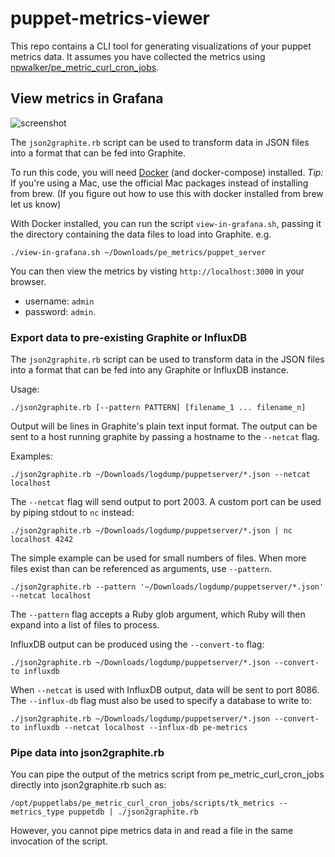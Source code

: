 # puppet-metrics-viewer

This repo contains a CLI tool for generating visualizations of your puppet
metrics data.  It assumes you have collected the metrics using  [npwalker/pe_metric_curl_cron_jobs](https://github.com/npwalker/pe_metric_curl_cron_jobs).

## View metrics in Grafana

![screenshot](./images/grafana.jpg)

 The `json2graphite.rb` script can be used to transform data in JSON files into a format that can be fed into Graphite.

To run this code, you will need [Docker](https://www.docker.com/products/overview) (and docker-compose) installed.  _Tip:_ If you're using a Mac, use the official Mac packages instead of installing from brew.  (If you figure out how to use this with docker installed from brew let us know)

With Docker installed, you can run the script `view-in-grafana.sh`, passing it the directory containing the data files to load into Graphite. e.g.

```
./view-in-grafana.sh ~/Downloads/pe_metrics/puppet_server
```

You can then view the metrics by visting `http://localhost:3000` in your browser.
 - username: `admin`
 - password: `admin`.

### Export data to pre-existing Graphite or InfluxDB

The `json2graphite.rb` script can be used to transform data in the JSON files into a format that can be fed into any Graphite or InfluxDB instance.

Usage:

```
./json2graphite.rb [--pattern PATTERN] [filename_1 ... filename_n]
```

Output will be lines in Graphite's plain text input format. The output can be sent to a host running graphite by passing a hostname to the `--netcat` flag.

Examples:

```
./json2graphite.rb ~/Downloads/logdump/puppetserver/*.json --netcat localhost
```

The `--netcat` flag will send output to port 2003. A custom port can be used by piping stdout to `nc` instead:

```
./json2graphite.rb ~/Downloads/logdump/puppetserver/*.json | nc localhost 4242
```

The simple example can be used for small numbers of files. When more files exist than can be referenced as arguments, use `--pattern`.

```
./json2graphite.rb --pattern '~/Downloads/logdump/puppetserver/*.json' --netcat localhost
```

The `--pattern` flag accepts a Ruby glob argument, which Ruby will then expand into a list of files to process.

InfluxDB output can be produced using the `--convert-to` flag:

```
./json2graphite.rb ~/Downloads/logdump/puppetserver/*.json --convert-to influxdb
```

When `--netcat` is used with InfluxDB output, data will be sent to port 8086. The `--influx-db` flag must also be used to specify a database to write to:

```
./json2graphite.rb ~/Downloads/logdump/puppetserver/*.json --convert-to influxdb --netcat localhost --influx-db pe-metrics
```

### Pipe data into json2graphite.rb

You can pipe the output of the metrics script from pe_metric_curl_cron_jobs directly into json2graphite.rb such as:

```
/opt/puppetlabs/pe_metric_curl_cron_jobs/scripts/tk_metrics --metrics_type puppetdb | ./json2graphite.rb
```

However, you cannot pipe metrics data in and read a file in the same invocation of the script.  
